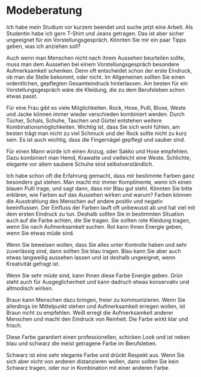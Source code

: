 # Modeberatung

Ich habe mein Studium vor kurzem beendet und suche jetzt eine Arbeit. Als Studentin habe ich gern T-Shirt und Jeans getragen. Das ist aber sicher ungeeignet für ein Vorstellungsgespräch. Könnten Sie mir ein paar Tipps geben, was ich anziehen soll?

Auch wenn man Menschen nicht nach ihrem Aussehen beurteilen sollte, muss man dem Aussehen bei einem Vorstellungsgespräch besondere Aufmerksamkeit schenken. Denn oft entscheidet schon der erste Eindruck, ob man die Stelle bekommt, oder nicht. Im Allgemeinen sollten Sie einen ordentlichen, gepflegten Gesamteindruck hinterlassen. Am besten für ein Vorstellungsgespräch wäre die Kleidung, die zu dem Berufsleben schon etwas passt.

Für eine Frau gibt es viele Möglichkeiten. Rock, Hose, Pulli, Bluse, Weste und Jacke können immer wieder verschieden kombiniert werden. Durch Tücher, Schals, Schuhe, Taschen und Gürtel entstehen weitere Kombinationsmöglichkeiten. Wichtig ist, dass Sie sich wohl fühlen, am besten trägt man nicht zu viel Schmuck und der Rock sollte nicht zu kurz sein. Es ist auch wichtig, dass die Fingernägel gepflegt und sauber sind.

Für einen Mann würde ich einen Anzug, oder Sakko und Hose empfehlen. Dazu kombiniert man Hemd, Krawatte und vielleicht eine Weste. Schlichte, elegante vor allem saubere Schuhe sind selbstverständlich.

Ich habe schon oft die Erfahrung gemacht, dass mir bestimmte Farben ganz besonders gut stehen. Man macht mir immer Komplimente, wenn ich einen blauen Pulli trage, und sagt dann, dass mir Blau gut steht. Könnten Sie bitte erklären, wie Farben auf das Aussehen wirken und warum?
Farben können die Ausstrahlung des Menschen auf andere positiv und negativ beeinflussen. Der Einfluss der Farben lauft oft unbewusst ab und hat viel mit dem ersten Eindruck zu tun. Deshalb sollten Sie in bestimmten Situation auch auf die Farbe achten, die Sie tragen. 
Sie sollten rote Kleidung tragen, wenn Sie nach Aufmerksamkeit suchen. Rot kann Ihnen Energie geben, wenn Sie etwas müde sind.

Wenn Sie beweisen wollen, dass Sie alles unter Kontrolle haben und sehr zuverlässig sind, dann sollten Sie blau tragen. Blau kann Sie aber auch etwas langweilig aussehen lassen und ist deshalb ungeeignet, wenn Kreativität gefragt ist. 

Wenn Sie sehr müde sind, kann Ihnen diese Farbe Energie geben. Grün steht auch für Ausgeglichenheit und kann dadruch etwas konservativ und altmodisch wirken.

Braun kann Menschen dazu bringen, freier zu kommunizieren. Wenn Sie allerdings im Mittelpunkt stehen und Aufmerksamkeit erregen wollen, ist Braun nicht zu empfehlen.
Weiß erregt die Aufmerksamkeit anderer Menschen und macht den Eindruck von Reinheit. Die Farbe wirkt klar und frisch.

Diese Farbe garantiert einen professionellen, schicken Look und ist neben blau und schwarz die meist getragene Farbe im Berufsleben.

Schwarz ist eine sehr elegante Farbe und drückt Respekt aus. Wenn Sie sich aber nicht von anderen distanzieren wollen, dann sollten Sie kein Schwarz tragen, oder nur in Kombination mit einer anderen Farbe.